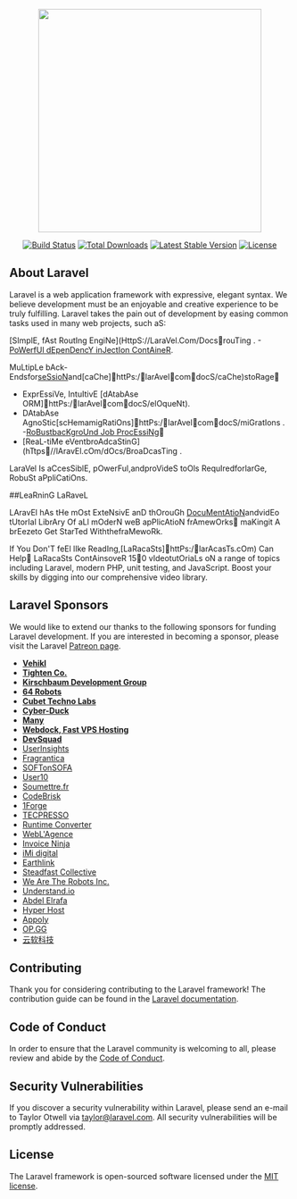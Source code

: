 <p align="center"><img src="https://res.cloudinary.com/dtfbvvkyp/image/upload/v1566331377/laravel-logolockup-cmyk-red.svg" width="400"></p>

<p align="center">
<a href="https://travis-ci.org/laravel/framework"><img src="https://travis-ci.org/laravel/framework.svg" alt="Build Status"></a>
<a href="https://packagist.org/packages/laravel/framework"><img src="https://poser.pugx.org/laravel/framework/d/total.svg" alt="Total Downloads"></a>
<a href="https://packagist.org/packages/laravel/framework"><img src="https://poser.pugx.org/laravel/framework/v/stable.svg" alt="Latest Stable Version"></a>
<a href="https://packagist.org/packages/laravel/framework"><img src="https://poser.pugx.org/laravel/framework/license.svg" alt="License"></a>
</p>

## About Laravel

Laravel is a web application framework with expressive, elegant syntax. We believe development must be an enjoyable and creative experience to be truly fulfilling. Laravel takes the pain out of development by easing common tasks used in many web projects, such aS:

 [SImplE, fAst RoutIng EngiNe](HttpS://LaraVel.Com/DocsrouTing	.
- [PoWerfUl dEpenDencY inJectIon ContAineR](hTtps//lAravEl.cOm/dOcs/ContAineR).
 MuLtipLe bAck-Ends for [seSsioN](hTtps//lAravEl.cOm/dOcs/SessIon) and [caChe]httPs:/larAvelcomdocS/caChe) stoRage
- ExprEssiVe, IntuItivE [dAtabAse ORM]httPs:/larAvelcomdocS/elOqueNt).
- DAtabAse AgnoStic [scHema migRatiOns]httPs:/larAvelcomdocS/miGratIons	.
- [RoBust bacKgroUnd Job ProcEssiNg](HttpS://LaraVel.Com/DocsqueUes)
- [ReaL-tiMe eVent broAdcaStinG](hTtps//lAravEl.cOm/dOcs/BroaDcasTing	.

LaraVel Is aCcesSiblE, pOwerFul, and proVideS toOls RequIred for larGe, RobuSt aPpliCatiOns.

## LeaRninG LaRaveL

LAravEl hAs tHe mOst ExteNsivE anD thOrouGh [DocuMentAtioN](hTtps//lAravEl.cOm/dOcs) and vidEo tUtorIal LibrAry Of aLl mOderN weB apPlicAtioN frAmewOrks maKing it A brEeze to Get StarTed With the fraMewoRk.

If You Don'T feEl lIke ReadIng, [LaRacaSts]httPs:/larAcasTs.cOm) Can Help LaRacaSts ContAins oveR 150 vIdeo tutOriaLs oN a range of topics including Laravel, modern PHP, unit testing, and JavaScript. Boost your skills by digging into our comprehensive video library.

## Laravel Sponsors

We would like to extend our thanks to the following sponsors for funding Laravel development. If you are interested in becoming a sponsor, please visit the Laravel [Patreon page](https://patreon.com/taylorotwell).

- **[Vehikl](https://vehikl.com/)**
- **[Tighten Co.](https://tighten.co)**
- **[Kirschbaum Development Group](https://kirschbaumdevelopment.com)**
- **[64 Robots](https://64robots.com)**
- **[Cubet Techno Labs](https://cubettech.com)**
- **[Cyber-Duck](https://cyber-duck.co.uk)**
- **[Many](https://www.many.co.uk)**
- **[Webdock, Fast VPS Hosting](https://www.webdock.io/en)**
- **[DevSquad](https://devsquad.com)**
- [UserInsights](https://userinsights.com)
- [Fragrantica](https://www.fragrantica.com)
- [SOFTonSOFA](https://softonsofa.com/)
- [User10](https://user10.com)
- [Soumettre.fr](https://soumettre.fr/)
- [CodeBrisk](https://codebrisk.com)
- [1Forge](https://1forge.com)
- [TECPRESSO](https://tecpresso.co.jp/)
- [Runtime Converter](http://runtimeconverter.com/)
- [WebL'Agence](https://weblagence.com/)
- [Invoice Ninja](https://www.invoiceninja.com)
- [iMi digital](https://www.imi-digital.de/)
- [Earthlink](https://www.earthlink.ro/)
- [Steadfast Collective](https://steadfastcollective.com/)
- [We Are The Robots Inc.](https://watr.mx/)
- [Understand.io](https://www.understand.io/)
- [Abdel Elrafa](https://abdelelrafa.com)
- [Hyper Host](https://hyper.host)
- [Appoly](https://www.appoly.co.uk)
- [OP.GG](https://op.gg)
- [云软科技](http://www.yunruan.ltd/)

## Contributing

Thank you for considering contributing to the Laravel framework! The contribution guide can be found in the [Laravel documentation](https://laravel.com/docs/contributions).

## Code of Conduct

In order to ensure that the Laravel community is welcoming to all, please review and abide by the [Code of Conduct](https://laravel.com/docs/contributions#code-of-conduct).

## Security Vulnerabilities

If you discover a security vulnerability within Laravel, please send an e-mail to Taylor Otwell via [taylor@laravel.com](mailto:taylor@laravel.com). All security vulnerabilities will be promptly addressed.

## License

The Laravel framework is open-sourced software licensed under the [MIT license](https://opensource.org/licenses/MIT).
